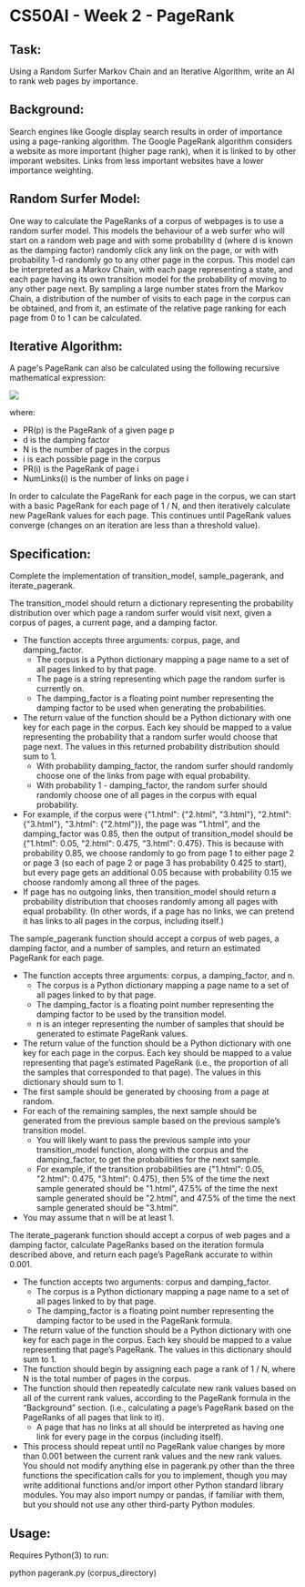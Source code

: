# CS50AI - Week 2 - PageRank


## Task:

Using a Random Surfer Markov Chain and an Iterative Algorithm, write an AI to rank web pages by importance.


## Background:

Search engines like Google display search results in order of importance using a page-ranking algorithm. The Google PageRank algorithm considers a website as more important (higher page rank), when it is linked to by other imporant websites. Links from less important websites have a lower importance weighting.


## Random Surfer Model:

One way to calculate the PageRanks of a corpus of webpages is to use a random surfer model. This models the behaviour of a web surfer who will start on a random web page and with some probability d (where d is known as the damping factor) randomly click any link on the page, or with with probability 1-d randomly go to any other page in the corpus. This model can be interpreted as a Markov Chain, with each page representing a state, and each page having its own transition model for the probability of moving to any other page next. By sampling a large number states from the Markov Chain, a distribution of the number of visits to each page in the corpus can be obtained, and from it, an estimate of the relative page ranking for each page from 0 to 1 can be calculated.


## Iterative Algorithm:

A page's PageRank can also be calculated using the following recursive mathematical expression:

<img src="https://render.githubusercontent.com/render/math?math=PR(p)=\frac{1-d}{N}+d\sum_{i}\frac{PR(i)}{NumLinks(i)}">

where:
* PR(p) is the PageRank of a given page p
* d is the damping factor
* N is the number of pages in the corpus
* i is each possible page in the corpus
* PR(i) is the PageRank of page i
* NumLinks(i) is the number of links on page i

In order to calculate the PageRank for each page in the corpus, we can start with a basic PageRank for each page of 1 / N, and then iteratively calculate new PageRank values for each page. This continues until PageRank values converge (changes on an iteration are less than a threshold value).


## Specification:

Complete the implementation of transition_model, sample_pagerank, and iterate_pagerank.

The transition_model should return a dictionary representing the probability distribution over which page a random surfer would visit next, given a corpus of pages, a current page, and a damping factor.

* The function accepts three arguments: corpus, page, and damping_factor.
  * The corpus is a Python dictionary mapping a page name to a set of all pages linked to by that page.
  * The page is a string representing which page the random surfer is currently on.
  * The damping_factor is a floating point number representing the damping factor to be used when generating the probabilities.
* The return value of the function should be a Python dictionary with one key for each page in the corpus. Each key should be mapped to a value representing the probability that a random surfer would choose that page next. The values in this returned probability distribution should sum to 1.
  * With probability damping_factor, the random surfer should randomly choose one of the links from page with equal probability.
  * With probability 1 - damping_factor, the random surfer should randomly choose one of all pages in the corpus with equal probability.
* For example, if the corpus were {"1.html": {"2.html", "3.html"}, "2.html": {"3.html"}, "3.html": {"2.html"}}, the page was "1.html", and the damping_factor was 0.85, then the output of transition_model should be {"1.html": 0.05, "2.html": 0.475, "3.html": 0.475}. This is because with probability 0.85, we choose randomly to go from page 1 to either page 2 or page 3 (so each of page 2 or page 3 has probability 0.425 to start), but every page gets an additional 0.05 because with probability 0.15 we choose randomly among all three of the pages.
* If page has no outgoing links, then transition_model should return a probability distribution that chooses randomly among all pages with equal probability. (In other words, if a page has no links, we can pretend it has links to all pages in the corpus, including itself.)

The sample_pagerank function should accept a corpus of web pages, a damping factor, and a number of samples, and return an estimated PageRank for each page.

* The function accepts three arguments: corpus, a damping_factor, and n.
  * The corpus is a Python dictionary mapping a page name to a set of all pages linked to by that page.
  * The damping_factor is a floating point number representing the damping factor to be used by the transition model.
  * n is an integer representing the number of samples that should be generated to estimate PageRank values.
* The return value of the function should be a Python dictionary with one key for each page in the corpus. Each key should be mapped to a value representing that page’s estimated PageRank (i.e., the proportion of all the samples that corresponded to that page). The values in this dictionary should sum to 1.
* The first sample should be generated by choosing from a page at random.
* For each of the remaining samples, the next sample should be generated from the previous sample based on the previous sample’s transition model.
  * You will likely want to pass the previous sample into your transition_model function, along with the corpus and the damping_factor, to get the probabilities for the next sample.
  * For example, if the transition probabilities are {"1.html": 0.05, "2.html": 0.475, "3.html": 0.475}, then 5% of the time the next sample generated should be "1.html", 47.5% of the time the next sample generated should be "2.html", and 47.5% of the time the next sample generated should be "3.html".
* You may assume that n will be at least 1.

The iterate_pagerank function should accept a corpus of web pages and a damping factor, calculate PageRanks based on the iteration formula described above, and return each page’s PageRank accurate to within 0.001.
* The function accepts two arguments: corpus and damping_factor.
  * The corpus is a Python dictionary mapping a page name to a set of all pages linked to by that page.
  * The damping_factor is a floating point number representing the damping factor to be used in the PageRank formula.
* The return value of the function should be a Python dictionary with one key for each page in the corpus. Each key should be mapped to a value representing that page’s PageRank. The values in this dictionary should sum to 1.
* The function should begin by assigning each page a rank of 1 / N, where N is the total number of pages in the corpus.
* The function should then repeatedly calculate new rank values based on all of the current rank values, according to the PageRank formula in the “Background” section. (i.e., calculating a page’s PageRank based on the PageRanks of all pages that link to it).
  * A page that has no links at all should be interpreted as having one link for every page in the corpus (including itself).
* This process should repeat until no PageRank value changes by more than 0.001 between the current rank values and the new rank values.
You should not modify anything else in pagerank.py other than the three functions the specification calls for you to implement, though you may write additional functions and/or import other Python standard library modules. You may also import numpy or pandas, if familiar with them, but you should not use any other third-party Python modules.


## Usage:
Requires Python(3) to run:

python pagerank.py (corpus_directory)

